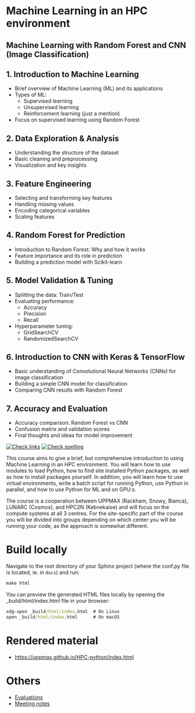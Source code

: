 # Machine Learning in an HPC environment
## Machine Learning with Random Forest and CNN (Image Classification)

## 1. Introduction to Machine Learning
- Brief overview of Machine Learning (ML) and its applications
- Types of ML:
  - Supervised learning
  - Unsupervised learning
  - Reinforcement learning (just a mention)
- Focus on supervised learning using Random Forest

## 2. Data Exploration & Analysis
- Understanding the structure of the dataset
- Basic cleaning and preprocessing
- Visualization and key insights

## 3. Feature Engineering
- Selecting and transforming key features
- Handling missing values
- Encoding categorical variables
- Scaling features

## 4. Random Forest for Prediction
- Introduction to Random Forest: Why and how it works
- Feature importance and its role in prediction
- Building a prediction model with Scikit-learn

## 5. Model Validation & Tuning
- Splitting the data: Train/Test
- Evaluating performance:
  - Accuracy
  - Precision
  - Recall
- Hyperparameter tuning:
  - GridSearchCV
  - RandomizedSearchCV

## 6. Introduction to CNN with Keras & TensorFlow
- Basic understanding of Convolutional Neural Networks (CNNs) for image classification
- Building a simple CNN model for classification
- Comparing CNN results with Random Forest

## 7. Accuracy and Evaluation
- Accuracy comparison: Random Forest vs CNN
- Confusion matrix and validation scores
- Final thoughts and ideas for model improvement


<!-- markdownlint-disable MD013 --><!-- Badges cannot be split up over lines, hence will break 80 characters per line -->

[![Check links](https://github.com/UPPMAX/HPC-python/actions/workflows/check_links.yaml/badge.svg?branch=main)](https://github.com/UPPMAX/HPC-python/actions/workflows/check_links.yaml)
[![Check spelling](https://github.com/UPPMAX/HPC-python/actions/workflows/check_spelling.yaml/badge.svg?branch=main)](https://github.com/UPPMAX/HPC-python/actions/workflows/check_spelling.yaml)

<!-- markdownlint-enable MD013 -->

This course aims to give a brief, but comprehensive introduction to using Machine Learning in an HPC environment. You will learn how to use modules to load Python, how to find site installed Python packages, as well as how to install packages yourself. In addition, you will learn how to use virtual environments, write a batch script for running Python, use Python in parallel, and how to use Python for ML and on GPU:s. 

The course is a cooperation between UPPMAX (Rackham, Snowy, Bianca), LUNARC (Cosmos), and HPC2N (Kebnekaise) and will focus on the compute systems at all 3 centres. For the site-specific part of the course you will be divided into groups depending on which center you will be running your code, as the approach is somewhat different. 

# Build locally  

Navigate to the root directory of your Sphinx project (where the conf.py file is located, ie. in `docs`) and run:

```cmd
make html
```

You can preview the generated HTML files locally by opening the _build/html/index.html file in your browser:

```cmd
xdg-open _build/html/index.html  # On Linux
open _build/html/index.html      # On macOS
```


# Rendered material

- https://uppmax.github.io/HPC-python/index.html

# Others

- [Evaluations](evaluations/README.md)
- [Meeting notes](meeting_notes/README.md)

